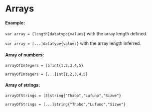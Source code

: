 # Arrays

#### Example:

`var array = [length]datatype{values}` with the array length defined.

`var array = [...]datatype{values}` with the array length inferred.

#### Array of numbers:

```
arrayOfIntegers = [5]int{1,2,3,4,5}
```

```
arrayOfIntegers = [...]int{1,2,3,4,5}
```

#### Array of strings:

```
arrayOfStrings = [3]string{"Thabo","Lufuno","Sizwe"}
```

```
arrayOfStrings = [...]string{"Thabo","Lufuno","Sizwe"}
```